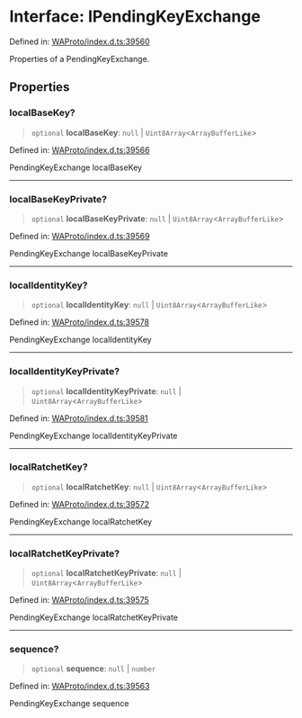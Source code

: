 # Interface: IPendingKeyExchange

Defined in: [WAProto/index.d.ts:39560](https://github.com/Fokusdotid/Baileys/blob/86ad0f8078178c8586062ad3364a59e068f4b3b2/WAProto/index.d.ts#L39560)

Properties of a PendingKeyExchange.

## Properties

### localBaseKey?

> `optional` **localBaseKey**: `null` \| `Uint8Array`\<`ArrayBufferLike`\>

Defined in: [WAProto/index.d.ts:39566](https://github.com/Fokusdotid/Baileys/blob/86ad0f8078178c8586062ad3364a59e068f4b3b2/WAProto/index.d.ts#L39566)

PendingKeyExchange localBaseKey

***

### localBaseKeyPrivate?

> `optional` **localBaseKeyPrivate**: `null` \| `Uint8Array`\<`ArrayBufferLike`\>

Defined in: [WAProto/index.d.ts:39569](https://github.com/Fokusdotid/Baileys/blob/86ad0f8078178c8586062ad3364a59e068f4b3b2/WAProto/index.d.ts#L39569)

PendingKeyExchange localBaseKeyPrivate

***

### localIdentityKey?

> `optional` **localIdentityKey**: `null` \| `Uint8Array`\<`ArrayBufferLike`\>

Defined in: [WAProto/index.d.ts:39578](https://github.com/Fokusdotid/Baileys/blob/86ad0f8078178c8586062ad3364a59e068f4b3b2/WAProto/index.d.ts#L39578)

PendingKeyExchange localIdentityKey

***

### localIdentityKeyPrivate?

> `optional` **localIdentityKeyPrivate**: `null` \| `Uint8Array`\<`ArrayBufferLike`\>

Defined in: [WAProto/index.d.ts:39581](https://github.com/Fokusdotid/Baileys/blob/86ad0f8078178c8586062ad3364a59e068f4b3b2/WAProto/index.d.ts#L39581)

PendingKeyExchange localIdentityKeyPrivate

***

### localRatchetKey?

> `optional` **localRatchetKey**: `null` \| `Uint8Array`\<`ArrayBufferLike`\>

Defined in: [WAProto/index.d.ts:39572](https://github.com/Fokusdotid/Baileys/blob/86ad0f8078178c8586062ad3364a59e068f4b3b2/WAProto/index.d.ts#L39572)

PendingKeyExchange localRatchetKey

***

### localRatchetKeyPrivate?

> `optional` **localRatchetKeyPrivate**: `null` \| `Uint8Array`\<`ArrayBufferLike`\>

Defined in: [WAProto/index.d.ts:39575](https://github.com/Fokusdotid/Baileys/blob/86ad0f8078178c8586062ad3364a59e068f4b3b2/WAProto/index.d.ts#L39575)

PendingKeyExchange localRatchetKeyPrivate

***

### sequence?

> `optional` **sequence**: `null` \| `number`

Defined in: [WAProto/index.d.ts:39563](https://github.com/Fokusdotid/Baileys/blob/86ad0f8078178c8586062ad3364a59e068f4b3b2/WAProto/index.d.ts#L39563)

PendingKeyExchange sequence
